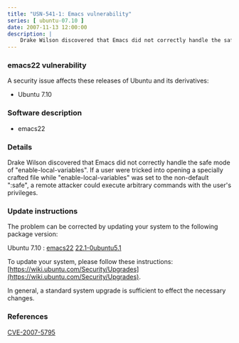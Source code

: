 ```yaml
---
title: "USN-541-1: Emacs vulnerability"
series: [ ubuntu-07.10 ]
date: 2007-11-13 12:00:00
description: |
    Drake Wilson discovered that Emacs did not correctly handle the safe mode of &quot;enable-local-variables&quot;. If a user were tricked into opening a specially crafted file while &quot;enable-local-variables&quot; was set to the non-default &quot;:safe&quot;, a remote attacker could execute arbitrary commands with the user&#39;s privileges. 
--- 
```

 
### emacs22 vulnerability

A security issue affects these releases of Ubuntu and its derivatives:

* Ubuntu 7.10

### Software description

* emacs22 

### Details

Drake Wilson discovered that Emacs did not correctly handle the safe mode of &quot;enable-local-variables&quot;. If a user were tricked into opening a specially crafted file while &quot;enable-local-variables&quot; was set to the non-default &quot;:safe&quot;, a remote attacker could execute arbitrary commands with the user&#39;s privileges. 

### Update instructions

The problem can be corrected by updating your system to the following package version:

Ubuntu 7.10
 : [emacs22](https://launchpad.net/ubuntu/+source/emacs22) <span> [22.1-0ubuntu5.1](https://launchpad.net/ubuntu/+source/emacs22/22.1-0ubuntu5.1) </span> 

To update your system, please follow these instructions: [https://wiki.ubuntu.com/Security/Upgrades](https://wiki.ubuntu.com/Security/Upgrades).

In general, a standard system upgrade is sufficient to effect the necessary changes. 

### References

 [CVE-2007-5795](http://people.ubuntu.com/~ubuntu-security/cve/CVE-2007-5795)
 
